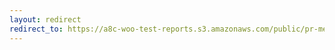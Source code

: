 ```yaml
---
layout: redirect
redirect_to: https://a8c-woo-test-reports.s3.amazonaws.com/public/pr-merge/37506/api/index.html
---
```

